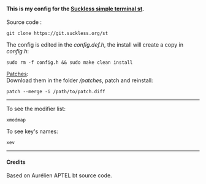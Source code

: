 #### This is my config for the [Suckless simple terminal st](https://st.suckless.org).

Source code :

    git clone https://git.suckless.org/st

The config is edited in the *config.def.h*, the install will create a copy in *config.h*:

    sudo rm -f config.h && sudo make clean install

[Patches](https://st.suckless.org/patches/):  
Download them in the folder */patches*, patch and reinstall:

    patch --merge -i /path/to/patch.diff

---
To see the modifier list:

    xmodmap

To see key's names:

    xev


---
#### Credits
Based on Aurélien APTEL <aurelien dot aptel at gmail dot com> bt source code.
